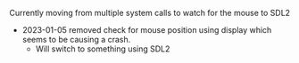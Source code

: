 

Currently moving from  multiple system calls to watch for the mouse to SDL2

- 2023-01-05 removed check for mouse position using display which seems to be causing a crash.
  - Will switch to something using SDL2
